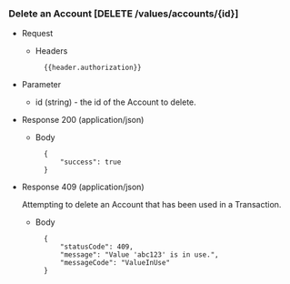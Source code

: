 ### Delete an Account [DELETE /values/accounts/{id}]

+ Request
    + Headers
    
            {{header.authorization}}

+ Parameter
    + id (string) - the id of the Account to delete.

+ Response 200 (application/json)
    
    + Body

            {
                "success": true
            }

+ Response 409 (application/json)

    Attempting to delete an Account that has been used in a Transaction.

    + Body
    
            {
                "statusCode": 409,
                "message": "Value 'abc123' is in use.",
                "messageCode": "ValueInUse"
            }

